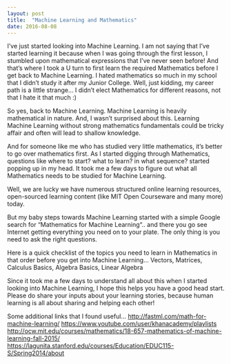 ```yaml
---
layout: post
title:  "Machine Learning and Mathematics"
date: 2016-08-08
---
```


I’ve just started looking into Machine Learning. I am not saying that I’ve started learning it because when I was going through the first lesson, I stumbled upon mathematical expressions that I’ve never seen before! And that’s where I took a U turn to first learn the required Mathematics before I get back to Machine Learning. I hated mathematics so much in my school that I didn’t study it after my Junior College. Well, just kidding, my career path is a little strange… I didn’t elect Mathematics for different reasons, not that I hate it that much :)

So yes, back to Machine Learning. Machine Learning is heavily mathematical in nature. And, I wasn’t surprised about this. Learning Machine Learning without strong mathematics fundamentals could be tricky affair and often will lead to shallow knowledge.

And for someone like me who has studied very little mathematics, it’s better to go over mathematics first. As I started digging through Mathematics, questions like where to start? what to learn? in what sequence? started popping up in my head. It took me a few days to figure out what all Mathematics needs to be studied for Machine Learning.

Well, we are lucky we have numerous structured online learning resources, open-sourced learning content (like MIT Open Courseware and many more) today.

But my baby steps towards Machine Learning started with a simple Google search for “Mathematics for Machine Learning“.. and there you go see Internet getting everything you need on to your plate. The only thing is you need to ask the right questions.

Here is a quick checklist of the topics you need to learn in Mathematics in that order before you get into Machine Learning…
Vectors, Matrices, Calculus Basics, Algebra Basics, Linear Algebra

Since it took me a few days to understand all about this when I started looking into Machine Learning, I hope this helps you have a good head start. Please do share your inputs about your learning stories, because human learning is all about sharing and helping each other!

Some additional links that I found useful…
http://fastml.com/math-for-machine-learning/
https://www.youtube.com/user/khanacademy/playlists
http://ocw.mit.edu/courses/mathematics/18-657-mathematics-of-machine-learning-fall-2015/
https://lagunita.stanford.edu/courses/Education/EDUC115-S/Spring2014/about
